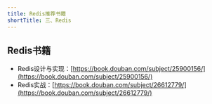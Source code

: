 ```yaml
---
title: Redis推荐书籍
shortTitle: 三、Redis
---
```



## Redis书籍

- Redis设计与实现：[https://book.douban.com/subject/25900156/](https://book.douban.com/subject/25900156/)
- Redis实战：[https://book.douban.com/subject/26612779/](https://book.douban.com/subject/26612779/)
  